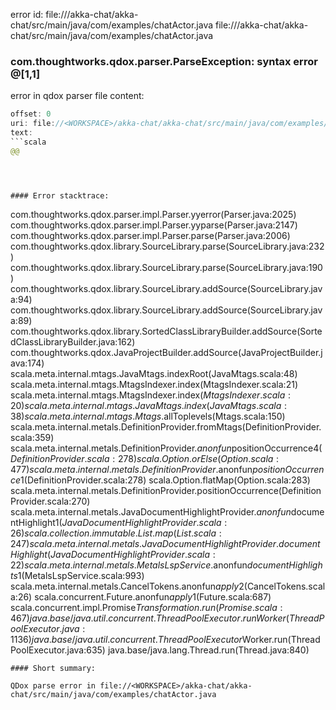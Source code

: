 error id: file://<WORKSPACE>/akka-chat/akka-chat/src/main/java/com/examples/chatActor.java
file://<WORKSPACE>/akka-chat/akka-chat/src/main/java/com/examples/chatActor.java
### com.thoughtworks.qdox.parser.ParseException: syntax error @[1,1]

error in qdox parser
file content:
```java
offset: 0
uri: file://<WORKSPACE>/akka-chat/akka-chat/src/main/java/com/examples/chatActor.java
text:
```scala
@@
```

```



#### Error stacktrace:

```
com.thoughtworks.qdox.parser.impl.Parser.yyerror(Parser.java:2025)
	com.thoughtworks.qdox.parser.impl.Parser.yyparse(Parser.java:2147)
	com.thoughtworks.qdox.parser.impl.Parser.parse(Parser.java:2006)
	com.thoughtworks.qdox.library.SourceLibrary.parse(SourceLibrary.java:232)
	com.thoughtworks.qdox.library.SourceLibrary.parse(SourceLibrary.java:190)
	com.thoughtworks.qdox.library.SourceLibrary.addSource(SourceLibrary.java:94)
	com.thoughtworks.qdox.library.SourceLibrary.addSource(SourceLibrary.java:89)
	com.thoughtworks.qdox.library.SortedClassLibraryBuilder.addSource(SortedClassLibraryBuilder.java:162)
	com.thoughtworks.qdox.JavaProjectBuilder.addSource(JavaProjectBuilder.java:174)
	scala.meta.internal.mtags.JavaMtags.indexRoot(JavaMtags.scala:48)
	scala.meta.internal.mtags.MtagsIndexer.index(MtagsIndexer.scala:21)
	scala.meta.internal.mtags.MtagsIndexer.index$(MtagsIndexer.scala:20)
	scala.meta.internal.mtags.JavaMtags.index(JavaMtags.scala:38)
	scala.meta.internal.mtags.Mtags$.allToplevels(Mtags.scala:150)
	scala.meta.internal.metals.DefinitionProvider.fromMtags(DefinitionProvider.scala:359)
	scala.meta.internal.metals.DefinitionProvider.$anonfun$positionOccurrence$4(DefinitionProvider.scala:278)
	scala.Option.orElse(Option.scala:477)
	scala.meta.internal.metals.DefinitionProvider.$anonfun$positionOccurrence$1(DefinitionProvider.scala:278)
	scala.Option.flatMap(Option.scala:283)
	scala.meta.internal.metals.DefinitionProvider.positionOccurrence(DefinitionProvider.scala:270)
	scala.meta.internal.metals.JavaDocumentHighlightProvider.$anonfun$documentHighlight$1(JavaDocumentHighlightProvider.scala:26)
	scala.collection.immutable.List.map(List.scala:247)
	scala.meta.internal.metals.JavaDocumentHighlightProvider.documentHighlight(JavaDocumentHighlightProvider.scala:22)
	scala.meta.internal.metals.MetalsLspService.$anonfun$documentHighlights$1(MetalsLspService.scala:993)
	scala.meta.internal.metals.CancelTokens$.$anonfun$apply$2(CancelTokens.scala:26)
	scala.concurrent.Future$.$anonfun$apply$1(Future.scala:687)
	scala.concurrent.impl.Promise$Transformation.run(Promise.scala:467)
	java.base/java.util.concurrent.ThreadPoolExecutor.runWorker(ThreadPoolExecutor.java:1136)
	java.base/java.util.concurrent.ThreadPoolExecutor$Worker.run(ThreadPoolExecutor.java:635)
	java.base/java.lang.Thread.run(Thread.java:840)
```
#### Short summary: 

QDox parse error in file://<WORKSPACE>/akka-chat/akka-chat/src/main/java/com/examples/chatActor.java